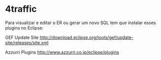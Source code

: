 4traffic
===========

Para visualizar e editar o ER ou gerar um novo SQL tem que instalar esses plugins no Eclipse:

GEF Update Site
http://download.eclipse.org/tools/gef/update-site/releases/site.xml

Azzurri Plugins
http://www.azzurri.co.jp/eclipse/plugins